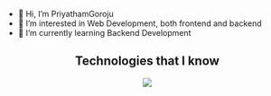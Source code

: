 - 👋 Hi, I’m PriyathamGoroju
- 👀 I’m interested in Web Development, both frontend and backend
- 🌱 I’m currently learning Backend Development 
<!--tech stack icons-->
<h2 align='center'>Technologies that I know</h2>
<p align="center">
    <img src="https://skillicons.dev/icons?i=html,css,js,ts,react,nextjs,materialui,tailwind,bootstrap,ruby,ror,python,c,cpp,figma,git,linux&perline=6" />
  </a>
</p>
<!---
PriyathamGoroju/PriyathamGoroju is a ✨ special ✨ repository because its `README.md` (this file) appears on your GitHub profile.
You can click the Preview link to take a look at your changes.
--->
